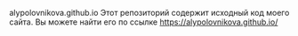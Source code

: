 alypolovnikova.github.io
Этот репозиторий содержит исходный код моего сайта. Вы можете найти его по ссылке https://alypolovnikova.github.io/

